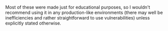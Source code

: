 Most of these were made just for educational purposes, so I wouldn't recommend using it in any production-like environments (there may well be inefficiencies and rather straightforward to use vulnerabilities) unless explicitly stated otherwise.
